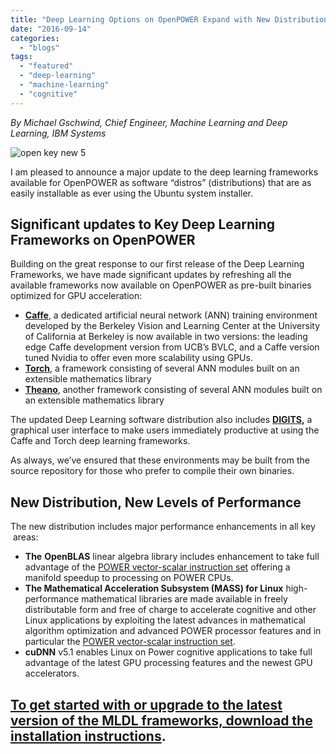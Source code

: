 ```yaml
---
title: "Deep Learning Options on OpenPOWER Expand with New Distributions"
date: "2016-09-14"
categories: 
  - "blogs"
tags: 
  - "featured"
  - "deep-learning"
  - "machine-learning"
  - "cognitive"
---
```


_By Michael Gschwind, Chief Engineer, Machine Learning and Deep Learning, IBM Systems_

![open key new 5](images/open-key-new-5.jpg)

I am pleased to announce a major update to the deep learning frameworks available for OpenPOWER as software “distros” (distributions) that are as easily installable as ever using the Ubuntu system installer.

## Significant updates to Key Deep Learning Frameworks on OpenPOWER

Building on the great response to our first release of the Deep Learning Frameworks, we have made significant updates by refreshing all the available frameworks now available on OpenPOWER as pre-built binaries optimized for GPU acceleration:

- [**Caffe**](http://caffe.berkeleyvision.org/), a dedicated artificial neural network (ANN) training environment developed by the Berkeley Vision and Learning Center at the University of California at Berkeley is now available in two versions: the leading edge Caffe development version from UCB’s BVLC, and a Caffe version tuned Nvidia to offer even more scalability using GPUs.
- [**Torch**](http://torch.ch/), a framework consisting of several ANN modules built on an extensible mathematics library
- [**Theano**](http://deeplearning.net/software/theano/), another framework consisting of several ANN modules built on an extensible mathematics library

The updated Deep Learning software distribution also includes [**DIGITS**](http://deeplearning.net/software/theano/)**,** a graphical user interface to make users immediately productive at using the Caffe and Torch deep learning frameworks.

As always, we’ve ensured that these environments may be built from the source repository for those who prefer to compile their own binaries.

## New Distribution, New Levels of Performance

The new distribution includes major performance enhancements in all key  areas:

- **The** **OpenBLAS** linear algebra library includes enhancement to take full advantage of the [POWER vector-scalar instruction set](https://www.researchgate.net/publication/299472451_Workload_acceleration_with_the_IBM_POWER_vector-scalar_architecture) offering a manifold speedup to processing on POWER CPUs.
- **The Mathematical Acceleration Subsystem (****MASS****) for Linux** high-performance mathematical libraries are made available in freely distributable form and free of charge to accelerate cognitive and other Linux applications by exploiting the latest advances in mathematical algorithm optimization and advanced POWER processor features and in particular the [POWER vector-scalar instruction set](https://www.researchgate.net/publication/299472451_Workload_acceleration_with_the_IBM_POWER_vector-scalar_architecture).
- **cuDNN** v5.1 enables Linux on Power cognitive applications to take full advantage of the latest GPU processing features and the newest GPU accelerators.

## [To get started with or upgrade to the latest version of the MLDL frameworks, download the installation instructions](http://ibm.co/1YpWn5h).
